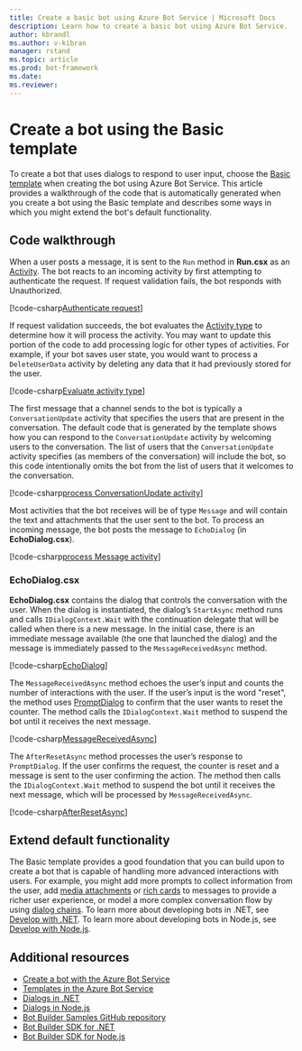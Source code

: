 ```yaml
---
title: Create a basic bot using Azure Bot Service | Microsoft Docs
description: Learn how to create a basic bot using Azure Bot Service.
author: kbrandl
ms.author: v-kibran
manager: rstand
ms.topic: article
ms.prod: bot-framework
ms.date: 
ms.reviewer: 
---
```


# Create a bot using the Basic template

To create a bot that uses dialogs to respond to user input, choose the [Basic template](~/azure/azure-bot-service-templates.md) when creating the bot using Azure Bot Service. This article provides a walkthrough of the code that is automatically generated when you create a bot using the Basic template and describes some ways in which you might extend the bot's default functionality.

## Code walkthrough

When a user posts a message, it is sent to the `Run` method in **Run.csx** as an [Activity](~/dotnet/bot-builder-dotnet-activities.md). The bot reacts to an incoming activity by first attempting to authenticate the request. If request validation fails, the bot responds with Unauthorized.

[!code-csharp[Authenticate request](~/includes/code/azure-bot-service-template-basic.cs#authenticateRequest)]

If request validation succeeds, the bot evaluates the [Activity type](~/dotnet/bot-builder-dotnet-activities.md) to determine how it will process the activity. You may want to update this portion of the code to add processing logic for other types of activities. For example, if your bot saves user state, you would want to process a `DeleteUserData` activity by deleting any data that it had previously stored for the user.

[!code-csharp[Evaluate activity type](~/includes/code/azure-bot-service-template-basic.cs#processMessage)]

The first message that a channel sends to the bot is typically a `ConversationUpdate` activity that specifies the users that are present in the conversation. The default code that is generated by the template shows how you can respond to the `ConversationUpdate` activity by welcoming users to the conversation. The list of users that the `ConversationUpdate` activity specifies (as members of the conversation) will include the bot, so this code intentionally omits the bot from the list of users that it welcomes to the conversation.

[!code-csharp[process ConversationUpdate activity](~/includes/code/azure-bot-service-template-basic.cs#conversationUpdate)]

Most activities that the bot receives will be of type `Message` and will contain the text and attachments that the user sent to the bot. To process an incoming message, the bot posts the message to `EchoDialog` (in **EchoDialog.csx**). 

[!code-csharp[process Message activity](~/includes/code/azure-bot-service-template-basic.cs#message)]

### EchoDialog.csx

**EchoDialog.csx** contains the dialog that controls the conversation with the user. When the dialog is instantiated, the dialog’s `StartAsync` method runs and calls `IDialogContext.Wait` with the continuation delegate that will be called when there is a new message. In the initial case, there is an immediate message available (the one that launched the dialog) and the message is immediately passed to the `MessageReceivedAsync` method.

[!code-csharp[EchoDialog](~/includes/code/azure-bot-service-template-basic.cs#echoDialog)]

The `MessageReceivedAsync` method echoes the user’s input and counts the number of interactions with the user. 
If the user’s input is the word "reset", the method uses [PromptDialog][promptDialog] to confirm that the user wants to reset the counter. The method calls the `IDialogContext.Wait` method to suspend the bot until it receives the next message.

[!code-csharp[MessageReceivedAsync](~/includes/code/azure-bot-service-template-basic.cs#messageReceivedAsync)]

The `AfterResetAsync` method processes the user’s response to `PromptDialog`. If the user confirms the request, the counter is reset and a message is sent to the user confirming the action. The method then calls the `IDialogContext.Wait` method to suspend the bot until it receives the next message, which will be processed by `MessageReceivedAsync`. 

[!code-csharp[AfterResetAsync](~/includes/code/azure-bot-service-template-basic.cs#afterResetAsync)]

## Extend default functionality

The Basic template provides a good foundation that you can build upon to create a bot that is capable of handling more advanced interactions with users. For example, you might add more prompts to collect information from the user, add [media attachments](~/dotnet/bot-builder-dotnet-add-media-attachments.md) or [rich cards](~/dotnet/bot-builder-dotnet-add-rich-card-attachments.md) to messages to provide a richer user experience, or model a more complex conversation flow by using [dialog chains](~/dotnet/bot-builder-dotnet-dialogs.md#dialog-chains). To learn more about developing bots in .NET, see [Develop with .NET](~/dotnet/index.md). To learn more about developing bots in Node.js, see [Develop with Node.js](~/nodejs/index.md).

## Additional resources

- [Create a bot with the Azure Bot Service](~/azure/azure-bot-service-quickstart.md)
- [Templates in the Azure Bot Service](~/azure/azure-bot-service-templates.md)
- [Dialogs in .NET](~/dotnet/bot-builder-dotnet-dialogs.md)
- [Dialogs in Node.js](~/nodejs/bot-builder-nodejs-manage-conversation-flow.md)
- <a href="https://github.com/Microsoft/BotBuilder-Samples" target="_blank">Bot Builder Samples GitHub repository</a>
- [Bot Builder SDK for .NET](~/dotnet/index.md)
- [Bot Builder SDK for Node.js](~/nodejs/index.md)

[promptDialog]: https://docs.botframework.com/en-us/csharp/builder/sdkreference/d9/d03/class_microsoft_1_1_bot_1_1_builder_1_1_dialogs_1_1_prompt_dialog.html